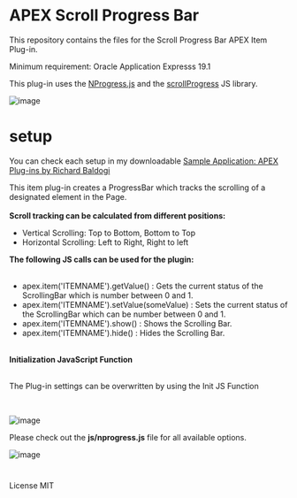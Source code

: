 # APEX Scroll Progress Bar
This repository contains the files for the Scroll Progress Bar APEX Item Plug-in.

Minimum requirement: Oracle Application Expresss 19.1

This plug-in uses the <a href="https://rstacruz.github.io/nprogress/" rel="nofollow">NProgress.js</a> and the <a href="https://jeremenichelli.github.io/scrollProgress/" rel="nofollow">scrollProgress</a> JS library.

![image](https://github.com/baldogiRichard/apex-scroll-progress-bar/assets/100072414/d5adbbc9-bee1-4611-a03f-6bfa69aadbb1)

# setup

You can check each setup in my downloadable <a href="https://github.com/baldogiRichard/plug-in-site" rel="nofollow">Sample Application: APEX Plug-ins by Richard Baldogi</a>

This item plug-in creates a ProgressBar which tracks the scrolling of a designated element in the Page.
<br>
<br>
<b>Scroll tracking can be calculated from different positions:</b>
<ul>
    <li>Vertical Scrolling: Top to Bottom, Bottom to Top</li>
    <li>Horizontal Scrolling: Left to Right, Right to left</li>
</ul>
<b>The following JS calls can be used for the plugin:</b>
<br>
<br>
<ul>
        <li>apex.item('ITEMNAME').getValue() : Gets the current status of the ScrollingBar which is number between 0 and 1.</li>
        <li>apex.item('ITEMNAME').setValue(someValue) : Sets the current status of the ScrollingBar which can be number between 0 and 1.</li>
        <li>apex.item('ITEMNAME').show() : Shows the Scrolling Bar.</li>
        <li>apex.item('ITEMNAME').hide() : Hides the Scrolling Bar.</li>
</ul>
<br>
<b>Initialization JavaScript Function</b>
<br>
<br>
<p>The Plug-in settings can be overwritten by using the Init JS Function</p>
<br>

![image](https://github.com/baldogiRichard/apex-scroll-progress-bar/assets/100072414/8249abb5-e28a-490a-a37d-865180b7bb24)

<p>Please check out the <b>js/nprogress.js</b> file for all available options.</p>

![image](https://github.com/baldogiRichard/apex-scroll-progress-bar/assets/100072414/e42777fa-3fb4-45b9-a128-6f38cfd3f6d0)


#

License MIT

